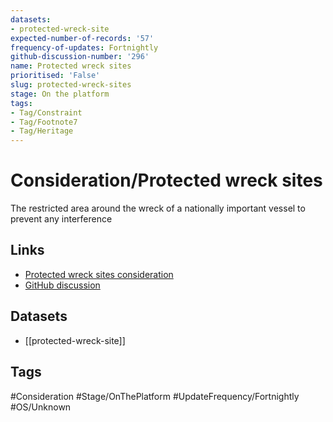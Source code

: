 ```yaml
---
datasets:
- protected-wreck-site
expected-number-of-records: '57'
frequency-of-updates: Fortnightly
github-discussion-number: '296'
name: Protected wreck sites
prioritised: 'False'
slug: protected-wreck-sites
stage: On the platform
tags:
- Tag/Constraint
- Tag/Footnote7
- Tag/Heritage
---
```


# Consideration/Protected wreck sites

The restricted area around the wreck of a nationally important vessel to prevent any interference

## Links

* [Protected wreck sites consideration](https://design.planning.data.gov.uk/planning-consideration/protected-wreck-sites)
* [GitHub discussion](https://github.com/digital-land/data-standards-backlog/discussions/296)

## Datasets

* [[protected-wreck-site]]

## Tags

#Consideration #Stage/OnThePlatform #UpdateFrequency/Fortnightly #OS/Unknown